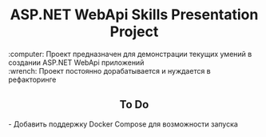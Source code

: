 <h1 align="center">ASP.NET WebApi Skills Presentation Project</h1>
:computer: Проект предназначен для демонстрации текущих умений в создании ASP.NET WebApi приложений
<br/>
:wrench: Проект постоянно дорабатывается и нуждается в рефакторинге
<h2 align="center">To Do</h2>
- Добавить поддержку Docker Compose для возможности запуска
